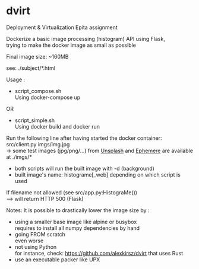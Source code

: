 # dvirt

Deployment & Virtualization Epita assignment

Dockerize a basic image processing (histogram) API using Flask,  
trying to make the docker image as small as possible

Final image size: ~160MB

see: ./subject/*.html

Usage :
- script_compose.sh  
Using docker-compose up

OR

- script_simple.sh  
Using docker build and docker run

Run the following line after having started the docker container:  
src/client.py imgs/img.jpg  
-> some test images (jpg/png/...) from [Unsplash](https://unsplash.com) and [Ephemere](https://club-ephemere.fr) are available at ./imgs/*

* both scripts will run the built image with -d (background)
* built image's name: histograme[_web] depending on which script is used

If filename not allowed (see src/app.py:HistograMe())  
--> will return HTTP 500 (Flask)

Notes:
It is possible to drastically lower the image size by :
- using a smaller base image like alpine or busybox  
requires to install all numpy dependencies by hand
- going FROM scratch  
even worse
- not using Python  
for instance, check: https://github.com/alexkirsz/dvirt that uses Rust
- use an executable packer like UPX
